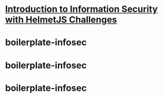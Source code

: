 # [Introduction to Information Security with HelmetJS Challenges](https://www.freecodecamp.org/learn/information-security/information-security-with-helmetjs/)
# boilerplate-infosec
# boilerplate-infosec
# boilerplate-infosec
